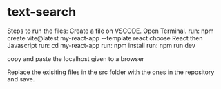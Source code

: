 # text-search
Steps to run the files:
Create a file on VSCODE.
Open Terminal.
run: npm create vite@latest my-react-app --template react
choose React then Javascript
run: cd my-react-app
run: npm install
run: npm run dev

copy and paste the localhost given to a browser


Replace the exisiting files in the src folder with the ones in the repository and save.
